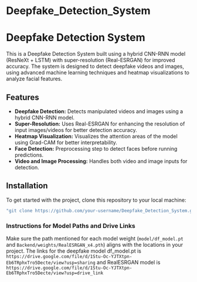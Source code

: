 # Deepfake_Detection_System


# Deepfake Detection System

This is a Deepfake Detection System built using a hybrid CNN-RNN model (ResNeXt + LSTM) with super-resolution (Real-ESRGAN) for improved accuracy. The system is designed to detect deepfake videos and images, using advanced machine learning techniques and heatmap visualizations to analyze facial features.

## Features

- **Deepfake Detection:** Detects manipulated videos and images using a hybrid CNN-RNN model.
- **Super-Resolution:** Uses Real-ESRGAN for enhancing the resolution of input images/videos for better detection accuracy.
- **Heatmap Visualization:** Visualizes the attention areas of the model using Grad-CAM for better interpretability.
- **Face Detection:** Preprocessing step to detect faces before running predictions.
- **Video and Image Processing:** Handles both video and image inputs for detection.

## Installation

To get started with the project, clone this repository to your local machine:
```bash
"git clone https://github.com/your-username/Deepfake_Detection_System.git"
```
### Instructions for Model Paths and Drive Links

Make sure the path mentioned for each model weight (`model/df_model.pt` and `Backend/weights/RealESRGAN_x4.pth`) aligns with the locations in your project.
The links for the deepfake model df_model.pt is `https://drive.google.com/file/d/1Stu-Oc-YJTXtpn-Eb6TRphxTro5Decte/view?usp=sharing`
and RealESRGAN model is `https://drive.google.com/file/d/1Stu-Oc-YJTXtpn-Eb6TRphxTro5Decte/view?usp=drive_link`





